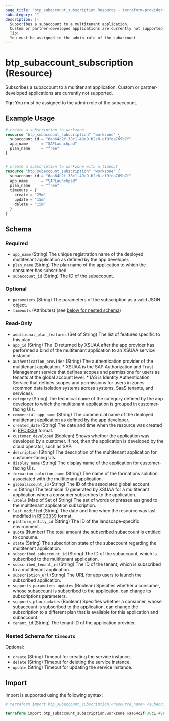 ```yaml
---
page_title: "btp_subaccount_subscription Resource - terraform-provider-btp"
subcategory: ""
description: |-
  Subscribes a subaccount to a multitenant application.
  Custom or partner-developed applications are currently not supported.
  Tip:
  You must be assigned to the admin role of the subaccount.
---
```


# btp_subaccount_subscription (Resource)

Subscribes a subaccount to a multitenant application.
Custom or partner-developed applications are currently not supported.

__Tip:__
You must be assigned to the admin role of the subaccount.

## Example Usage

```terraform
# create a subscription to workzone
resource "btp_subaccount_subscription" "workzone" {
  subaccount_id = "6aa64c2f-38c1-49a9-b2e8-cf9fea769b7f"
  app_name      = "SAPLaunchpad"
  plan_name     = "free"
}


# create a subscription to workzone with a timeout
resource "btp_subaccount_subscription" "workzone" {
  subaccount_id = "6aa64c2f-38c1-49a9-b2e8-cf9fea769b7f"
  app_name      = "SAPLaunchpad"
  plan_name     = "free"
  timeouts = {
    create = "25m"
    update = "15m"
    delete = "15m"
  }
}
```

<!-- schema generated by tfplugindocs -->
## Schema

### Required

- `app_name` (String) The unique registration name of the deployed multitenant application as defined by the app developer.
- `plan_name` (String) The plan name of the application to which the consumer has subscribed.
- `subaccount_id` (String) The ID of the subaccount.

### Optional

- `parameters` (String) The parameters of the subscription as a valid JSON object.
- `timeouts` (Attributes) (see [below for nested schema](#nestedatt--timeouts))

### Read-Only

- `additional_plan_features` (Set of String) The list of features specific to this plan.
- `app_id` (String) The ID returned by XSUAA after the app provider has performed a bind of the multitenant application to an XSUAA service instance.
- `authentication_provider` (String) The authentication provider of the multitenant application. * XSUAA is the SAP Authorization and Trust Management service that defines scopes and permissions for users as tenants at the global account level. * IAS is Identity Authentication Service that defines scopes and permissions for users in zones (common data isolation systems across systems, SaaS tenants, and services).
- `category` (String) The technical name of the category defined by the app developer to which the multitenant application is grouped in customer-facing UIs.
- `commercial_app_name` (String) The commercial name of the deployed multitenant application as defined by the app developer.
- `created_date` (String) The date and time when the resource was created in [RFC3339](https://www.ietf.org/rfc/rfc3339.txt) format.
- `customer_developed` (Boolean) Shows whether the application was developed by a customer. If not, then the application is developed by the cloud operator, such as SAP.
- `description` (String) The description of the multitenant application for customer-facing UIs.
- `display_name` (String) The display name of the application for customer-facing UIs.
- `formation_solution_name` (String) The name of the formations solution associated with the multitenant application.
- `globalaccount_id` (String) The ID of the associated global account.
- `id` (String) The technical ID generated by XSUAA for a multitenant application when a consumer subscribes to the application.
- `labels` (Map of Set of String) The set of words or phrases assigned to the multitenant application subscription.
- `last_modified` (String) The date and time when the resource was last modified in [RFC3339](https://www.ietf.org/rfc/rfc3339.txt) format.
- `platform_entity_id` (String) The ID of the landscape-specific environment.
- `quota` (Number) The total amount the subscribed subaccount is entitled to consume.
- `state` (String) The subscription state of the subaccount regarding the multitenant application.
- `subscribed_subaccount_id` (String) The ID of the subaccount, which is subscribed to the multitenant application.
- `subscribed_tenant_id` (String) The ID of the tenant, which is subscribed to a multitenant application.
- `subscription_url` (String) The URL for app users to launch the subscribed application.
- `supports_parameters_updates` (Boolean) Specifies whether a consumer, whose subaccount is subscribed to the application, can change its subscriptions parameters.
- `supports_plan_updates` (Boolean) Specifies whether a consumer, whose subaccount is subscribed to the application, can change the subscription to a different plan that is available for this application and subaccount.
- `tenant_id` (String) The tenant ID of the application provider.

<a id="nestedatt--timeouts"></a>
### Nested Schema for `timeouts`

Optional:

- `create` (String) Timeout for creating the service instance.
- `delete` (String) Timeout for deleting the service instance.
- `update` (String) Timeout for updating the service instance.

## Import

Import is supported using the following syntax:

```terraform
# terraform import btp_subaccount_subscription.<resource_name> <subaccount_id>,<app_name>,<plan_name>

terraform import btp_subaccount_subscription.workzone 6aa64c2f-38c1-49a9-b2e8-cf9fea769b7f,SAPLaunchpad,free
```
